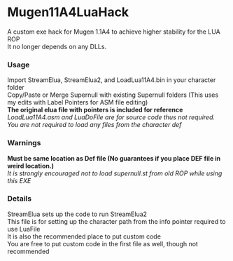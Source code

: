 # Mugen11A4LuaHack

A custom exe hack for Mugen 1.1A4 to achieve higher stability for the LUA ROP  
It no longer depends on any DLLs.  

### Usage 
Import StreamElua, StreamElua2, and LoadLua11A4.bin in your character folder  
Copy/Paste or Merge Supernull with existing Supernull folders (This uses my edits with Label Pointers for ASM file editing)  
**The original elua file with pointers is included for reference**  
*LoadLua11A4.asm and LuaDoFile are for source code thus not required.*  
*You are not required to load any files from the character def*  

### Warnings
**Must be same location as Def file (No guarantees if you place DEF file in weird location.)**  
*It is strongly encouraged not to load supernull.st from old ROP while using this EXE*  

### Details  
StreamElua sets up the code to run StreamElua2  
This file is for setting up the character path from the info pointer required to use LuaFile  
It is also the recommended place to put custom code  
You are free to put custom code in the first file as well, though not recommended  
